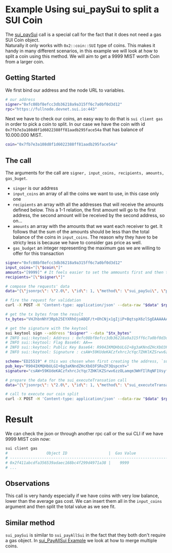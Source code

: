 # Example Using sui_paySui to split a SUI Coin

The  <a href="https://docs.sui.io/sui-jsonrpc#sui_paySui">sui_paySui</a> call is a special call for the fact that it does not need a gas SUI Coin object. 
<br/>
Naturally it only works with `0x2::coin::SUI` type of coins.
This makes it handy in many different scenarios, in this example we will look at how to split a coin using this method. We will aim to get a 9999 MIST worth Coin from a larger coin.

## Getting Started 

We first bind our address and the node URL to variables.

```sh
# our address
signer="0xfc08bf8efcc3db36218a9a315ff6c7a0bf0d3d12"
rpc="https://fullnode.devnet.sui.io:443"
```

Next we have to check our coins, an easy way to do that is `sui client gas` in order to pick a coin to split. In our case we have the coin with id `0x7fb7e3a108d8f1d6022388ff81aadb295face54a` that has balance of 10.000.000 MIST.

```sh
coin="0x7fb7e3a108d8f1d6022388ff81aadb295face54a"
```

## The call

The arguments for the call are `signer, input_coins, recipients, amounts, gas_buget`.
 - `singer` is our address
 - `input_coins` an array of all the coins we want to use, in this case only one
 - `recipients` an array with all the addresses that will receive the amounts defined below. This a 1-1 relation, the first amount will go to the first address, the second amount will be received by the second address, so on...
 - `amounts` an array with the amounts that we want each receiver to get. It follows that the sum of the amounts should be less than the total balance of the coins in `input_coins`. The reason why they have to be stricty less is because we have to consider gas price as well.
 - `gas_budget` an integer representing the maximum gas we are willing to offer for this transaction

 ```sh
 signer="0xfc08bf8efcc3db36218a9a315ff6c7a0bf0d3d12"
input_coins="[\"$coin\"]"
amounts="[9999]" # It feels easier to set the ammounts first and then the recipients
recipients="[\"$signer\"]"

# compose the requests' data
data="{\"jsonrpc\": \"2.0\", \"id\": 1, \"method\": \"sui_paySui\", \"params\": [\"$signer\", $input_coins, $recipients, $amounts, 10000]}"

# fire the request for validation
curl -X POST -H 'Content-type: application/json' --data-raw "$data" $rpc > result.json

# get the tx bytes from the result
tx_bytes="VHJhbnNhY3Rpb25EYXRhOjoABQF/t+OhCNjx1gIjiP+BqtspX6zlSgEAAAAAAAAAIKGJqEWh2HzAzTZsr7NSgFKYmRyWMCFac9bqIpsE8ec/AfwIv478w9s2IYqaMV/2x6C/DT0SAQ8nAAAAAAAA/Ai/jvzD2zYhipoxX/bHoL8NPRJ/t+OhCNjx1gIjiP+BqtspX6zlSgEAAAAAAAAAIKGJqEWh2HzAzTZsr7NSgFKYmRyWMCFac9bqIpsE8ec/AQAAAAAAAAAQJwAAAAAAAA=="

# get the signature with the keytool
sui keytool sign --address "$signer" --data "$tx_bytes"
# INFO sui::keytool: Address : 0xfc08bf8efcc3db36218a9a315ff6c7a0bf0d3d12
# INFO sui::keytool: Flag Base64: AA==
# INFO sui::keytool: Public Key Base64: R904IKMQHbULGI+8g3aKNndZHcXbO3FSRoZF3QspcnY=
# INFO sui::keytool: Signature : csAW+59KUdeKACzfxhrcJcYqc7ZHKlKZSrwv6zzOLamqm3WHfIlRqNF1Vsyf/HJX8/qvHBRdn9r+CYkB96ZrAA==

scheme="ED25519" # this was chosen when first creating the address, `sui keytool list` will remind you your choice
pub_key="R904IKMQHbULGI+8g3aKNndZHcXbO3FSRoZF3QspcnY="
signature="csAW+59KUdeKACzfxhrcJcYqc7ZHKlKZSrwv6zzOLamqm3WHfIlRqNF1Vsyf/HJX8/qvHBRdn9r+CYkB96ZrAA=="

# prepare the data for the sui_executeTransation call
data="{\"jsonrpc\": \"2.0\", \"id\": 1, \"method\": \"sui_executeTransaction\", \"params\": [\"$tx_bytes\", \"$scheme\",\"$signature\",\"$pub_key\",\"WaitForLocalExecution\"]}"

# call to execute our coin split
curl -X POST -H 'Content-type: application/json' --data-raw "$data" $rpc > result.json
```

# Result
We can check the json or through another rpc call or the sui CLI if we have 9999 MIST coin now:

```sh
sui client gas
#                 Object ID                  |  Gas Value 
# ----------------------------------------------------------------------
# 0x2f411abcdfa356539adaec168bc4f299d4971a38 |    9999 
# ...
```

## Observations

This call is very handy especially if we have coins with very low balance, lower than the average gas cost. We can insert them all in the `input_coins` argument and then split the total value as we see fit.

## Similar method

`sui_paySui` is similar to `sui_payAllSui` in the fact that they both don't require a gas object. In [sui_PayAllSui Example](Example_payAllSui_to_merge_coins.md) we look at how to merge multiple coins.